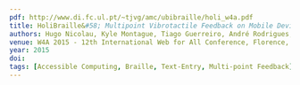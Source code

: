```yaml
---
pdf: http://www.di.fc.ul.pt/~tjvg/amc/ubibraille/holi_w4a.pdf
title: HoliBraille&#58; Multipoint Vibrotactile Feedback on Mobile Devices
authors: Hugo Nicolau, Kyle Montague, Tiago Guerreiro, André Rodrigues, Vicki Hanson
venue: W4A 2015 - 12th International Web for All Conference, Florence, Italy, May, 2015
year: 2015
doi: 
tags: [Accessible Computing, Braille, Text-Entry, Multi-point Feedback]
---
```

